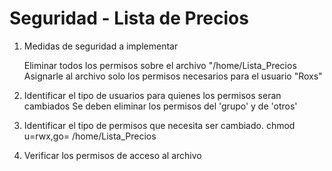 # Seguridad - Lista de Precios

1. Medidas de seguridad a implementar

     Eliminar todos los permisos sobre el archivo "/home/Lista_Precios
     Asignarle al archivo solo los permisos necesarios para el usuario "Roxs"  

2. Identificar el tipo de usuarios para quienes los permisos seran cambiados 
   Se deben eliminar los permisos del 'grupo' y de 'otros'

3. Identificar el tipo de permisos que necesita ser cambiado.
   chmod u=rwx,go= /home/Lista_Precios 

4. Verificar los permisos de acceso al archivo
    


